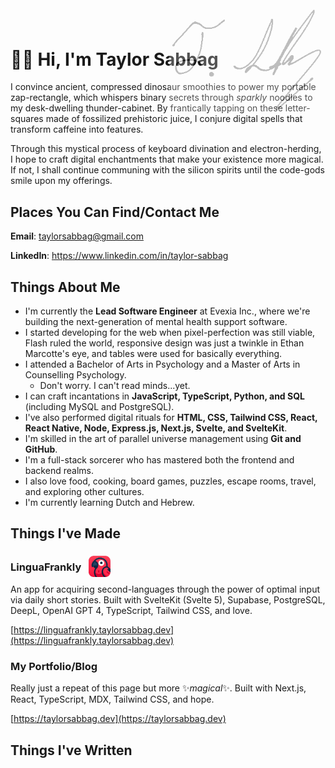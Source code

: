<p align="right">
    <img src="assets/signature.png" alt="My signature" width="250" style="margin-block-end: -9rem; opacity: 0.25;" />
</p>

# 👋🏼 Hi, I'm Taylor Sabbag

I convince ancient, compressed dinosaur smoothies to power my portable zap-rectangle, which whispers binary secrets through *sparkly* noodles to my desk-dwelling thunder-cabinet. By frantically tapping on these letter-squares made of fossilized prehistoric juice, I conjure digital spells that transform caffeine into features.

Through this mystical process of keyboard divination and electron-herding, I hope to craft digital enchantments that make your existence more magical. If not, I shall continue communing with the silicon spirits until the code-gods smile upon my offerings.

## Places You Can Find/Contact Me

**Email**: <a href="mailto:taylorsabbag@gmail.com">taylorsabbag@gmail.com</a>

**LinkedIn**: <a href="https://www.linkedin.com/in/taylor-sabbag" target="_blank" rel="noopener noreferrer">https://www.linkedin.com/in/taylor-sabbag</a>


## Things About Me

- I'm currently the **Lead Software Engineer** at Evexia Inc., where we're building the next-generation of mental health support software.
- I started developing for the web when pixel-perfection was still viable, Flash ruled the world, responsive design was just a twinkle in Ethan Marcotte's eye, and tables were used for basically everything.
- I attended a Bachelor of Arts in Psychology and a Master of Arts in Counselling Psychology.
  - Don't worry. I can't read minds...yet.
- I can craft incantations in **JavaScript, TypeScript, Python, and SQL** (including MySQL and PostgreSQL).
- I've also performed digital rituals for **HTML, CSS, Tailwind CSS, React, React Native, Node, Express.js, Next.js, Svelte, and SvelteKit**.
- I'm skilled in the art of parallel universe management using **Git and GitHub**.
- I'm a full-stack sorcerer who has mastered both the frontend and backend realms.
- I also love food, cooking, board games, puzzles, escape rooms, travel, and exploring other cultures.
- I'm currently learning Dutch and Hebrew.

## Things I've Made

### LinguaFrankly <img alt="LinguaFrankly icon: a parrot." src="assets/app_icon.png" width="35" style="margin-block-end: -0.6rem; margin-inline-start: 0.5rem;" />

An app for acquiring second-languages through the power of optimal input via daily short stories. Built with SvelteKit (Svelte 5), Supabase, PostgreSQL, DeepL, OpenAI GPT 4, TypeScript, Tailwind CSS, and love.

[https://linguafrankly.taylorsabbag.dev](https://linguafrankly.taylorsabbag.dev)

### My Portfolio/Blog 

Really just a repeat of this page but more ✨*magical*✨. Built with Next.js, React, TypeScript, MDX, Tailwind CSS, and hope.

[https://taylorsabbag.dev](https://taylorsabbag.dev)


## Things I've Written
